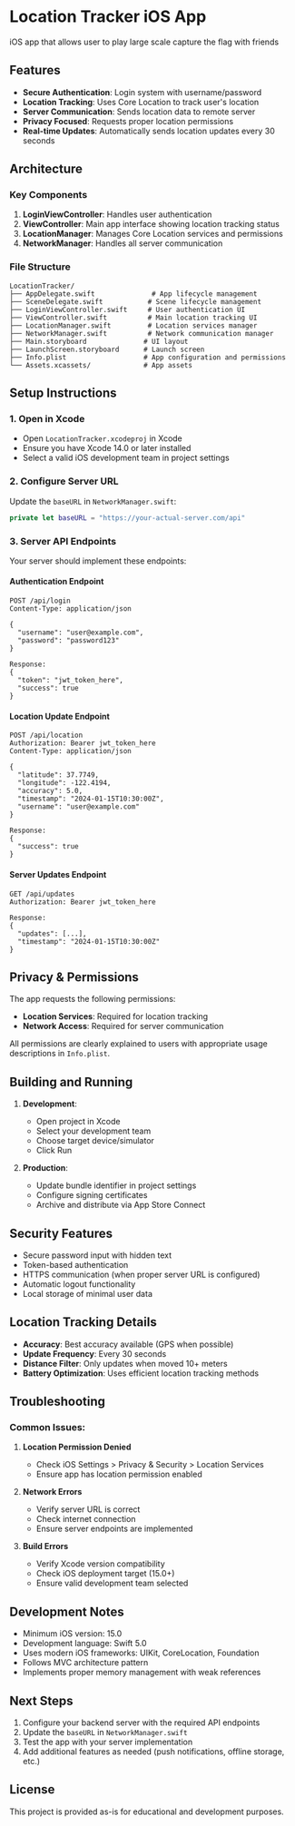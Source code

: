 # Location Tracker iOS App

iOS app that allows user to play large scale capture the flag with friends
## Features

- **Secure Authentication**: Login system with username/password
- **Location Tracking**: Uses Core Location to track user's location
- **Server Communication**: Sends location data to remote server
- **Privacy Focused**: Requests proper location permissions
- **Real-time Updates**: Automatically sends location updates every 30 seconds

## Architecture

### Key Components

1. **LoginViewController**: Handles user authentication
2. **ViewController**: Main app interface showing location tracking status
3. **LocationManager**: Manages Core Location services and permissions
4. **NetworkManager**: Handles all server communication

### File Structure

```
LocationTracker/
├── AppDelegate.swift              # App lifecycle management
├── SceneDelegate.swift           # Scene lifecycle management
├── LoginViewController.swift     # User authentication UI
├── ViewController.swift          # Main location tracking UI
├── LocationManager.swift         # Location services manager
├── NetworkManager.swift          # Network communication manager
├── Main.storyboard              # UI layout
├── LaunchScreen.storyboard      # Launch screen
├── Info.plist                   # App configuration and permissions
└── Assets.xcassets/             # App assets
```

## Setup Instructions

### 1. Open in Xcode
- Open `LocationTracker.xcodeproj` in Xcode
- Ensure you have Xcode 14.0 or later installed
- Select a valid iOS development team in project settings

### 2. Configure Server URL
Update the `baseURL` in `NetworkManager.swift`:
```swift
private let baseURL = "https://your-actual-server.com/api"
```

### 3. Server API Endpoints

Your server should implement these endpoints:

#### Authentication Endpoint
```
POST /api/login
Content-Type: application/json

{
  "username": "user@example.com",
  "password": "password123"
}

Response:
{
  "token": "jwt_token_here",
  "success": true
}
```

#### Location Update Endpoint
```
POST /api/location
Authorization: Bearer jwt_token_here
Content-Type: application/json

{
  "latitude": 37.7749,
  "longitude": -122.4194,
  "accuracy": 5.0,
  "timestamp": "2024-01-15T10:30:00Z",
  "username": "user@example.com"
}

Response:
{
  "success": true
}
```

#### Server Updates Endpoint
```
GET /api/updates
Authorization: Bearer jwt_token_here

Response:
{
  "updates": [...],
  "timestamp": "2024-01-15T10:30:00Z"
}
```

## Privacy & Permissions

The app requests the following permissions:
- **Location Services**: Required for location tracking
- **Network Access**: Required for server communication

All permissions are clearly explained to users with appropriate usage descriptions in `Info.plist`.

## Building and Running

1. **Development**: 
   - Open project in Xcode
   - Select your development team
   - Choose target device/simulator
   - Click Run

2. **Production**:
   - Update bundle identifier in project settings
   - Configure signing certificates
   - Archive and distribute via App Store Connect

## Security Features

- Secure password input with hidden text
- Token-based authentication
- HTTPS communication (when proper server URL is configured)
- Automatic logout functionality
- Local storage of minimal user data

## Location Tracking Details

- **Accuracy**: Best accuracy available (GPS when possible)
- **Update Frequency**: Every 30 seconds
- **Distance Filter**: Only updates when moved 10+ meters
- **Battery Optimization**: Uses efficient location tracking methods

## Troubleshooting

### Common Issues:

1. **Location Permission Denied**
   - Check iOS Settings > Privacy & Security > Location Services
   - Ensure app has location permission enabled

2. **Network Errors**
   - Verify server URL is correct
   - Check internet connection
   - Ensure server endpoints are implemented

3. **Build Errors**
   - Verify Xcode version compatibility
   - Check iOS deployment target (15.0+)
   - Ensure valid development team selected

## Development Notes

- Minimum iOS version: 15.0
- Development language: Swift 5.0
- Uses modern iOS frameworks: UIKit, CoreLocation, Foundation
- Follows MVC architecture pattern
- Implements proper memory management with weak references

## Next Steps

1. Configure your backend server with the required API endpoints
2. Update the `baseURL` in `NetworkManager.swift`
3. Test the app with your server implementation
4. Add additional features as needed (push notifications, offline storage, etc.)

## License

This project is provided as-is for educational and development purposes. 
